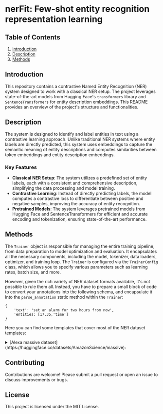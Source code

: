 # nerFit: Few-shot entity recognition representation learning

## Table of Contents

1. [Introduction](#introduction)
2. [Description](#description)
3. [Methods](#methods)

## Introduction

This repository contains a contrastive Named Entity Recognition (NER) system designed to work with a classical NER setup. The project leverages state-of-the-art models from Hugging Face's `transformers` library and `SentenceTransformers` for entity description embeddings. This README provides an overview of the project's structure and functionalities.

## Description

The system is designed to identify and label entities in text using a contrastive learning approach. Unlike traditional NER systems where entity labels are directly predicted, this system uses embeddings to capture the semantic meaning of entity descriptions and computes similarities between token embeddings and entity description embeddings.

### Key Features

- **Classical NER Setup**: The system utilizes a predefined set of entity labels, each with a consistent and comprehensive description, simplifying the data processing and model training.
- **Contrastive Learning**: Instead of directly predicting labels, the model computes a contrastive loss to differentiate between positive and negative samples, improving the accuracy of entity recognition.
- **Pretrained Models**: The system leverages pretrained models from Hugging Face and SentenceTransformers for efficient and accurate encoding and tokenization, ensuring state-of-the-art performance.


## Methods

The `Trainer` object is responsible for managing the entire training pipeline, from data preparation to model optimization and evaluation. It encapsulates all the necessary components, including the model, tokenizer, data loaders, optimizer, and training loop. The `Trainer` is configured via the `TrainerConfig` class, which allows you to specify various parameters such as learning rates, batch size, and more.

However, given the rich variety of NER dataset formats available, it's not possible to rule them all. Instead, you have to prepare a small block of code to convert your annotations into the following schema, and encapsulate it into the `parse_annotation` static method within the `Trainer`:

```
{
    'text': 'set an alarm for two hours from now',
    'entities: [17,35,'time']
}
```

Here you can find some templates that cover most of the NER dataset templates:

<details>
<summary>
[Alexa massive dataset](https://huggingface.co/datasets/AmazonScience/massive):
</summary>

Annotations have this structure:

```text
[ORG: OpenAI] is based in [LOC: San Francisco].
```

Therefore, `parse_annotation` method should be like:

```python
class CustomTrainer(Trainer):
    @staticmethod
    def parse_annotation(
        annotations:List[
            Union[
                Dict[str,str],
                Dict[str,List[List[str]]],
                Dict[str,List[Dict[str,Union[int,str]]]],
                str
            ]
        ]
    ) -> List[Dict[str,Union[str]]]:
        output = []
        for annotation in annotations:
            pattern = re.compile(r'\[(.*?): (.*?)\]')
            matches = pattern.finditer(annotation)
            text = annotation
            entities = []
            offset = 0
            for m in matches:
                entity = m.group(2).strip()
                label = m.group(1)
                start_idx = m.start() - offset
                end_idx = start_idx + len(entity)
                entities.append([start_idx, end_idx, label])
                # Replace the annotated part with the entity name in the text
                annotated_text = m.group(0)
                text = text[:m.start()-offset] + entity + text[m.end()-offset:]
                # Update the offset to account for the removed annotation
                offset += len(annotated_text) - len(entity)
            output.append({"text": text,"entities": entities})
        return output
```
</details>


## Contributing

Contributions are welcome! Please submit a pull request or open an issue to discuss improvements or bugs.

## License

This project is licensed under the MIT License.